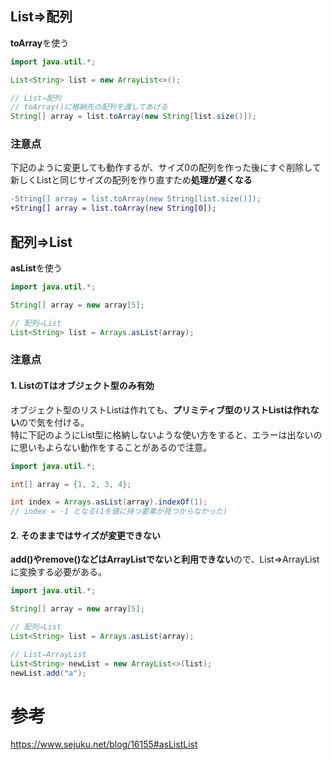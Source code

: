 ## List⇒配列
**toArray**を使う
```java
import java.util.*;

List<String> list = new ArrayList<>();

// List⇒配列
// toArray()に格納先の配列を渡してあげる
String[] array = list.toArray(new String[list.size()]);
```

### 注意点
下記のように変更しても動作するが、サイズ0の配列を作った後にすぐ削除して新しくListと同じサイズの配列を作り直すため**処理が遅くなる**
```diff
-String[] array = list.toArray(new String[list.size()]);
+String[] array = list.toArray(new String[0]);
```

## 配列⇒List
**asList**を使う
```java
import java.util.*;

String[] array = new array[5];

// 配列⇒List
List<String> list = Arrays.asList(array);
```

### 注意点
#### 1. List<T>のTはオブジェクト型のみ有効
オブジェクト型のリストList<Intenger>は作れても、**プリミティブ型のリストList<int>は作れない**ので気を付ける。  
特に下記のようにList<T>型に格納しないような使い方をすると、エラーは出ないのに思いもよらない動作をすることがあるので注意。

```java
import java.util.*;

int[] array = {1, 2, 3, 4};

int index = Arrays.asList(array).indexOf(1);
// index = -1 となる(1を値に持つ要素が見つからなかった)
```
  
#### 2. そのままではサイズが変更できない
**add()やremove()などはArrayListでないと利用できない**ので、List⇒ArrayListに変換する必要がある。
```java
import java.util.*;

String[] array = new array[5];

// 配列⇒List
List<String> list = Arrays.asList(array);

// List⇒ArrayList
List<String> newList = new ArrayList<>(list);
newList.add("a");
```

# 参考
https://www.sejuku.net/blog/16155#asListList
